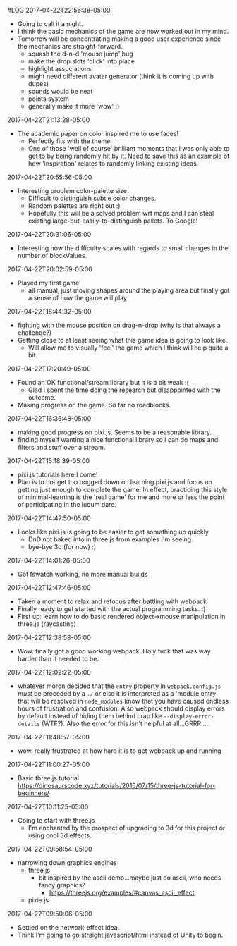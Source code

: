 #LOG
2017-04-22T22:56:38-05:00
- Going to call it a night.
- I think the basic mechanics of the game are now worked out in my mind.
- Tomorrow will be concentrating making a good user experience since the mechanics are straight-forward.
	- squash the d-n-d 'mouse jump' bug
	- make the drop slots 'click' into place
	- highlight associations
	- might need different avatar generator (think it is coming up with dupes)
	- sounds would be neat
	- points system
	- generally make it more 'wow' :)

2017-04-22T21:13:28-05:00
- The academic paper on color inspired me to use faces!
	- Perfectly fits with the theme.
	- One of those 'well of course' brilliant moments that I was only able to get to by being randomly hit by it. Need to save this as an example of how 'inspiration' relates to randomly linking existing ideas.

2017-04-22T20:55:56-05:00
- Interesting problem color-palette size.
	- Difficult to distinguish subtle color changes.
	- Random palettes are right out :)
	- Hopefully this will be a solved problem wrt maps and I can steal existing large-but-easily-to-distinguish pallets. To Google!

2017-04-22T20:31:06-05:00
- Interesting how the difficulty scales with regards to small changes in the number of blockValues.

2017-04-22T20:02:59-05:00
- Played my first game!
	- all manual, just moving shapes around the playing area but finally got a sense of how the game will play

2017-04-22T18:44:32-05:00
- fighting with the mouse position on drag-n-drop (why is that always a challenge?)
- Getting close to at least seeing what this game idea is going to look like.
	- Will allow me to visually 'feel' the game which I think will help quite a bit.

2017-04-22T17:20:49-05:00
- Found an OK functional/stream library but it is a bit weak :(
	- Glad I spent the time doing the research but disappointed with the outcome.
- Making progress on the game. So far no roadblocks.

2017-04-22T16:35:48-05:00
- making good progress on pixi.js. Seems to be a reasonable library.
- finding myself wanting a nice functional library so I can do maps and filters and stuff over a stream.

2017-04-22T15:18:39-05:00
- pixi.js tutorials here I come!
- Plan is to not get too bogged down on learning pixi.js and focus on getting just enough to complete the game. In effect, practicing this style of minimal-learning is the 'real game' for me and more or less the point of participating in the ludum dare. 


2017-04-22T14:47:50-05:00
- Looks like pixi.js is going to be easier to get something up quickly
	- DnD not baked into in three.js from examples I'm seeing.
	- bye-bye 3d (for now) :)



2017-04-22T14:01:26-05:00
- Got fswatch working, no more manual builds

2017-04-22T12:47:46-05:00
- Taken a moment to relax and refocus after battling with webpack
- Finally ready to get started with the actual programming tasks. :)
- First up: learn how to do basic rendered object->mouse manipulation in three.js (raycasting)

2017-04-22T12:38:58-05:00
- Wow. finally got a good working webpack. Holy fuck that was way harder than it needed to be.

2017-04-22T12:02:22-05:00
- whatever moron decided that the `entry` property in `webpack.config.js`  _must_ be proceded by a `./` or else it is interpreted as a 'module entry' that will be resolved in `node_modules` know that you have caused endless hours of frustration and confusion. Also webpack should display errors by default instead of hiding them behind crap like `--display-error-details` (WTF?). Also the error for this isn't helpful at all...GRRR.....

2017-04-22T11:48:57-05:00
- wow. really frustrated at how hard it is to get webpack up and running

2017-04-22T11:00:27-05:00
- Basic three.js tutorial
	https://dinosaurscode.xyz/tutorials/2016/07/15/three-js-tutorial-for-beginners/

2017-04-22T10:11:25-05:00
- Going to start with three.js 
	- I'm enchanted by the prospect of upgrading to 3d for this project or using cool 3d effects.

2017-04-22T09:58:54-05:00
- narrowing down graphics engines
	- three.js
		- bit inspired by the ascii demo...maybe just do ascii, who needs fancy graphics?
			- https://threejs.org/examples/#canvas_ascii_effect
	- pixie.js

2017-04-22T09:50:06-05:00
- Settled on the network-effect idea.
- Think I'm going to go straight javascript/html instead of Unity to begin.